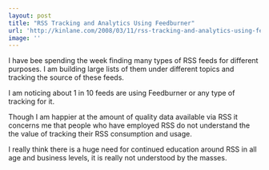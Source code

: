 ```yaml
---
layout: post
title: "RSS Tracking and Analytics Using Feedburner"
url: 'http://kinlane.com/2008/03/11/rss-tracking-and-analytics-using-feedburner/'
image: ''
---
```


I have bee spending the week finding many types of RSS feeds for different purposes. I am building large lists of them under different topics and tracking the source of these feeds.

I am noticing about 1 in 10 feeds are using Feedburner or any type of tracking for it.

Though I am happier at the amount of quality data available via RSS it concerns me that people who have employed RSS do not understand the the value of tracking their RSS consumption and usage.

I really think there is a huge need for continued education around RSS in all age and business levels, it is really not understood by the masses.